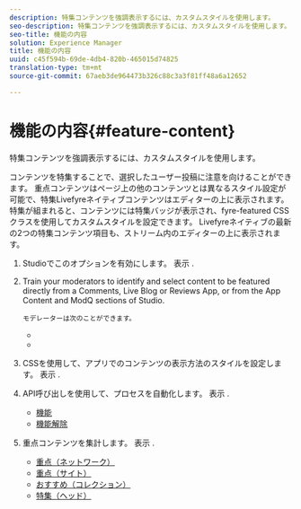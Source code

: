 ```yaml
---
description: 特集コンテンツを強調表示するには、カスタムスタイルを使用します。
seo-description: 特集コンテンツを強調表示するには、カスタムスタイルを使用します。
seo-title: 機能の内容
solution: Experience Manager
title: 機能の内容
uuid: c45f594b-69de-4db4-820b-465015d74825
translation-type: tm+mt
source-git-commit: 67aeb3de964473b326c88c3a3f81ff48a6a12652

---
```



# 機能の内容{#feature-content}

特集コンテンツを強調表示するには、カスタムスタイルを使用します。

コンテンツを特集することで、選択したユーザー投稿に注意を向けることができます。 重点コンテンツはページ上の他のコンテンツとは異なるスタイル設定が可能で、特集Livefyreネイティブコンテンツはエディターの上に表示されます。 特集が組まれると、コンテンツには特集バッジが表示され、fyre-featured CSSクラスを使用してカスタムスタイルを設定できます。 Livefyreネイティブの最新の2つの特集コンテンツ項目も、ストリーム内のエディターの上に表示されます。

1. Studioでこのオプションを有効にします。 表示 [](../c-app-customizations/t-enable-featuring-content-in-studio.md#t_enable_featuring_content_in_studio).
1. Train your moderators to identify and select content to be featured directly from a Comments, Live Blog or Reviews App, or from the App Content and ModQ sections of Studio.

       モデレーターは次のことができます。
   
   * [](../c-app-customizations/t-select-content-to-feature-from-studio.md#select_content_to_feature_from_studio)
   * [](../c-app-customizations/t-select-content-to-feature.md#t_select_content_to_feature)

1. CSSを使用して、アプリでのコンテンツの表示方法のスタイルを設定します。 表示 [](../c-app-customizations/c-use-css-to-style-featured-content.md#c_use_css_to_style_featured_content).
1. API呼び出しを使用して、プロセスを自動化します。 表示 [](../c-app-customizations/c-feature-apis.md#c_feature_apis).

   * [機能](#c_feature_apis/section_jpw_nqw_xz)
   * [機能解除](#c_feature_apis/section_knh_mqw_xz)

1. 重点コンテンツを集計します。 表示 [](../c-app-customizations/c-aggregated-featured-content-using-the-featured-apis.md#c_aggregated_featured_content_using_the_featured_apis).

   * [重点（ネットワーク）](#c_aggregated_featured_content_using_the_featured_apis/section_cgm_1nw_xz)
   * [重点（サイト）](#c_aggregated_featured_content_using_the_featured_apis/section_lq5_ymw_xz)
   * [おすすめ（コレクション）](#c_aggregated_featured_content_using_the_featured_apis/section_kgc_xmw_xz)
   * [特集（ヘッド）](#c_aggregated_featured_content_using_the_featured_apis/section_n4b_lmw_xz)

